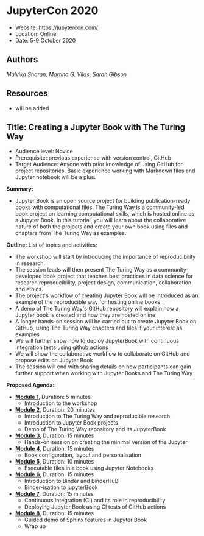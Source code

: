 # JupyterCon 2020

- Website: https://jupytercon.com/
- Location: Online
- Date: 5-9 October 2020

## Authors

*Malvika Sharan, Martina G. Vilas, Sarah Gibson*

## Resources

- will be added

## Title: Creating a Jupyter Book with The Turing Way

- Audience level: Novice
- Prerequisite: previous experience with version control, GitHub
- Target Audience: Anyone with prior knowledge of using GitHub for project repositories. Basic experience working with Markdown files and Jupyter notebook will be a plus. 

**Summary:**
- Jupyter Book is an open source project for building publication-ready books with computational files. The Turing Way is a community-led book project on learning computational skills, which is hosted online as a Jupyter Book. In this tutorial, you will learn about the collaborative nature of both the projects and create your own book using files and chapters from The Turing Way as examples.

**Outline:**
List of topics and activities:
- The workshop will start by introducing the importance of reproducibility in research.
- The session leads will then present The Turing Way as a community-developed book project that teaches best practices in data science for research reproducibility, project design, communication, collaboration and ethics.
- The project's workflow of creating Jupyter Book will be introduced as an example of the reproducible way for hosting online books
- A demo of The Turing Way's GitHub repository will explain how a Jupyter book is created and how they are hosted online
- A longer hands-on session will be carried out to create Jupyter Book on GitHub, using The Turing Way chapters and files if your interest as examples
- We will further show how to deploy JupyterBook with continuous integration tests using github actions
- We will show the collaborative workflow to collaborate on GitHub and propose edits on Jupyter Book
- The session will end with sharing details on how participants can gain further support when working with Jupyter Books and The Turing Way

**Proposed Agenda:**

- **[Module 1](./notebooks/1-welcome.ipynb)**, Duration: 5 minutes 
  - Introduction to the workshop
- **[Module 2](./notebooks/2-introduction.ipynb)**, Duration: 20 minutes
  - Introduction to The Turing Way and reproducible research
  - Introduction to Jupyter Book projects
  - Demo of The Turing Way repository and its JupyterBook
  <!---Show important bits: website folder, _toc file, config file--->
- **[Module 3](./notebooks/3-setup-jupyterbook.ipynb)**, Duration: 15 minutes 
  - Hands-on session on creating the minimal version of the Jupyter
  <!---Set up the repository, add a chapter, create a table of content, build the book--->
- **[Module 4](./notebooks/4-config-jupyterbook.ipynb)**, Duration: 15 minutes
  - Book configuration, layout and personalisation
   <!---config file--->
- **[Module 5](./notebooks/5-more-jupyterbook.ipynb)**, Duration: 10 minutes
  - Executable files in a book using Jupyter Notebooks
   <!---Create a new JupyterNotebook from scratch--->   
- **[Module 6](./notebooks/6-binder-jupyterbook.ipynb)**, Duration: 15 minutes
  - Introduction to Binder and BinderHuB
  - Binder-isation to jupyterBook
- **[Module 7](](./notebooks/7-ci-jupyterbook.ipynb))**, Duration: 15 minutes
  - Continuous Integration (CI) and its role in reproducibility
  - Deploying Jupyter Book using CI tests of GitHub actions
- **[Module 8](./notebooks/8-final-demo.ipynb)**, Duration: 15 minutes
  - Guided demo of Sphinx features in Jupyter Book
  - Wrap up
  <!---for cross-referencing, citation, pdf export, collaborative workflow on GitHub repository to edit a chapter or propose edits on Jupyter Book--->
